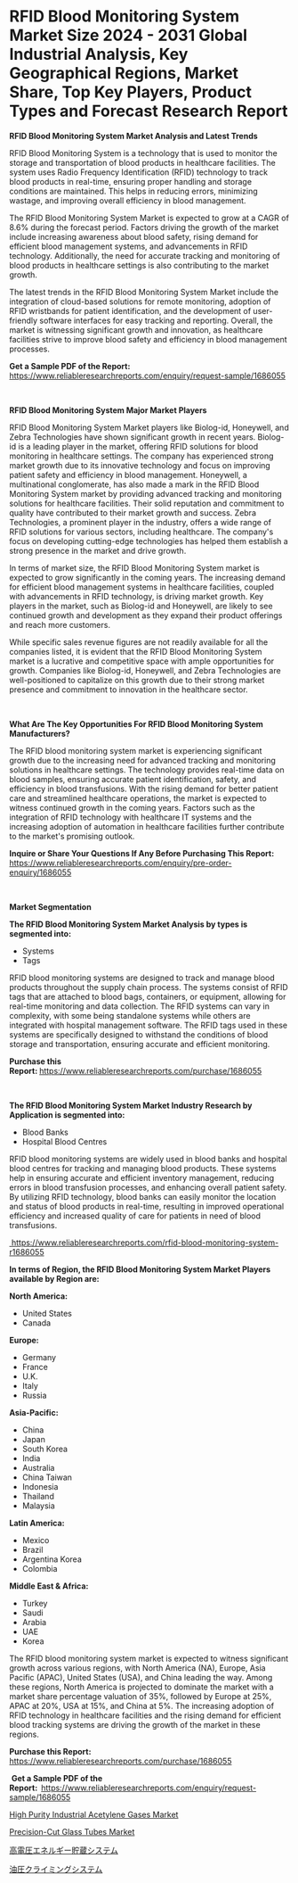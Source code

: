 <p><h1>RFID Blood Monitoring System Market Size 2024 - 2031 Global Industrial Analysis, Key Geographical Regions, Market Share, Top Key Players, Product Types and Forecast Research Report</h1></p><p><strong>RFID Blood Monitoring System Market Analysis and Latest Trends</strong></p>
<p><p>RFID Blood Monitoring System is a technology that is used to monitor the storage and transportation of blood products in healthcare facilities. The system uses Radio Frequency Identification (RFID) technology to track blood products in real-time, ensuring proper handling and storage conditions are maintained. This helps in reducing errors, minimizing wastage, and improving overall efficiency in blood management.</p><p>The RFID Blood Monitoring System Market is expected to grow at a CAGR of 8.6% during the forecast period. Factors driving the growth of the market include increasing awareness about blood safety, rising demand for efficient blood management systems, and advancements in RFID technology. Additionally, the need for accurate tracking and monitoring of blood products in healthcare settings is also contributing to the market growth.</p><p>The latest trends in the RFID Blood Monitoring System Market include the integration of cloud-based solutions for remote monitoring, adoption of RFID wristbands for patient identification, and the development of user-friendly software interfaces for easy tracking and reporting. Overall, the market is witnessing significant growth and innovation, as healthcare facilities strive to improve blood safety and efficiency in blood management processes.</p></p>
<p><strong>Get a Sample PDF of the Report:&nbsp;</strong> <a href="https://www.reliableresearchreports.com/enquiry/request-sample/1686055">https://www.reliableresearchreports.com/enquiry/request-sample/1686055</a></p>
<p>&nbsp;</p>
<p><strong>RFID Blood Monitoring System Major Market Players</strong></p>
<p><p>RFID Blood Monitoring System Market players like Biolog-id, Honeywell, and Zebra Technologies have shown significant growth in recent years. Biolog-id is a leading player in the market, offering RFID solutions for blood monitoring in healthcare settings. The company has experienced strong market growth due to its innovative technology and focus on improving patient safety and efficiency in blood management. Honeywell, a multinational conglomerate, has also made a mark in the RFID Blood Monitoring System market by providing advanced tracking and monitoring solutions for healthcare facilities. Their solid reputation and commitment to quality have contributed to their market growth and success. Zebra Technologies, a prominent player in the industry, offers a wide range of RFID solutions for various sectors, including healthcare. The company's focus on developing cutting-edge technologies has helped them establish a strong presence in the market and drive growth.</p><p>In terms of market size, the RFID Blood Monitoring System market is expected to grow significantly in the coming years. The increasing demand for efficient blood management systems in healthcare facilities, coupled with advancements in RFID technology, is driving market growth. Key players in the market, such as Biolog-id and Honeywell, are likely to see continued growth and development as they expand their product offerings and reach more customers.</p><p>While specific sales revenue figures are not readily available for all the companies listed, it is evident that the RFID Blood Monitoring System market is a lucrative and competitive space with ample opportunities for growth. Companies like Biolog-id, Honeywell, and Zebra Technologies are well-positioned to capitalize on this growth due to their strong market presence and commitment to innovation in the healthcare sector.</p></p>
<p>&nbsp;</p>
<p><strong>What Are The Key Opportunities For RFID Blood Monitoring System Manufacturers?</strong></p>
<p><p>The RFID blood monitoring system market is experiencing significant growth due to the increasing need for advanced tracking and monitoring solutions in healthcare settings. The technology provides real-time data on blood samples, ensuring accurate patient identification, safety, and efficiency in blood transfusions. With the rising demand for better patient care and streamlined healthcare operations, the market is expected to witness continued growth in the coming years. Factors such as the integration of RFID technology with healthcare IT systems and the increasing adoption of automation in healthcare facilities further contribute to the market's promising outlook.</p></p>
<p><strong>Inquire or Share Your Questions If Any Before Purchasing This Report:</strong> <a href="https://www.reliableresearchreports.com/enquiry/pre-order-enquiry/1686055">https://www.reliableresearchreports.com/enquiry/pre-order-enquiry/1686055</a></p>
<p>&nbsp;</p>
<p><strong>Market Segmentation</strong></p>
<p><strong>The RFID Blood Monitoring System Market Analysis by types is segmented into:</strong></p>
<p><ul><li>Systems</li><li>Tags</li></ul></p>
<p><p>RFID blood monitoring systems are designed to track and manage blood products throughout the supply chain process. The systems consist of RFID tags that are attached to blood bags, containers, or equipment, allowing for real-time monitoring and data collection. The RFID systems can vary in complexity, with some being standalone systems while others are integrated with hospital management software. The RFID tags used in these systems are specifically designed to withstand the conditions of blood storage and transportation, ensuring accurate and efficient monitoring.</p></p>
<p><strong>Purchase this Report:&nbsp;</strong><a href="https://www.reliableresearchreports.com/purchase/1686055">https://www.reliableresearchreports.com/purchase/1686055</a></p>
<p>&nbsp;</p>
<p><strong>The RFID Blood Monitoring System Market Industry Research by Application is segmented into:</strong></p>
<p><ul><li>Blood Banks</li><li>Hospital Blood Centres</li></ul></p>
<p><p>RFID blood monitoring systems are widely used in blood banks and hospital blood centres for tracking and managing blood products. These systems help in ensuring accurate and efficient inventory management, reducing errors in blood transfusion processes, and enhancing overall patient safety. By utilizing RFID technology, blood banks can easily monitor the location and status of blood products in real-time, resulting in improved operational efficiency and increased quality of care for patients in need of blood transfusions.</p></p>
<p><a href="https://www.reliableresearchreports.com/rfid-blood-monitoring-system-r1686055">&nbsp;https://www.reliableresearchreports.com/rfid-blood-monitoring-system-r1686055</a></p>
<p><strong>In terms of Region, the RFID Blood Monitoring System Market Players available by Region are:</strong></p>
<p>
    <p> <strong> North America: </strong>
        <ul>
            <li>United States</li>
            <li>Canada</li>
        </ul>
        </p> 
    <p> <strong> Europe: </strong>
        <ul>
            <li>Germany</li>
            <li>France</li>
            <li>U.K.</li>
            <li>Italy</li>
            <li>Russia</li>
        </ul>
        </p> 
    <p> <strong> Asia-Pacific: </strong>
        <ul>
            <li>China</li>
            <li>Japan</li>
            <li>South Korea</li>
            <li>India</li>
            <li>Australia</li>
            <li>China Taiwan</li>
            <li>Indonesia</li>
            <li>Thailand</li>
            <li>Malaysia</li>
        </ul>
        </p> 
    <p> <strong> Latin America: </strong>
        <ul>
            <li>Mexico</li>
            <li>Brazil</li>
            <li>Argentina Korea</li>
            <li>Colombia</li>
        </ul>
        </p> 
    <p> <strong> Middle East & Africa: </strong>
        <ul>
            <li>Turkey</li>
            <li>Saudi</li>
            <li>Arabia</li>
            <li>UAE</li>
            <li>Korea</li>
        </ul>
    </p>
    </p>
<p><p>The RFID blood monitoring system market is expected to witness significant growth across various regions, with North America (NA), Europe, Asia Pacific (APAC), United States (USA), and China leading the way. Among these regions, North America is projected to dominate the market with a market share percentage valuation of 35%, followed by Europe at 25%, APAC at 20%, USA at 15%, and China at 5%. The increasing adoption of RFID technology in healthcare facilities and the rising demand for efficient blood tracking systems are driving the growth of the market in these regions.</p></p>
<p><strong>Purchase this Report: </strong><a href="https://www.reliableresearchreports.com/purchase/1686055">https://www.reliableresearchreports.com/purchase/1686055</a></p>
<p>&nbsp;<strong>Get a Sample PDF of the Report:&nbsp;&nbsp;</strong><a href="https://www.reliableresearchreports.com/enquiry/request-sample/1686055">https://www.reliableresearchreports.com/enquiry/request-sample/1686055</a></p>
<p><strong></strong></p>
<p><p><a href="https://github.com/indrystar/Market-Research-Report-List-3/blob/main/high-purity-industrial-acetylene-gases-market.md">High Purity Industrial Acetylene Gases Market</a></p><p><a href="https://github.com/AKSHATREPORTPRIME/Market-Research-Report-List-4/blob/main/precision-cut-glass-tubes-market.md">Precision-Cut Glass Tubes Market</a></p><p><a href="https://github.com/DwightHuels1/Market-Research-Report-List-1/blob/main/9455180102784.md">高電圧エネルギー貯蔵システム</a></p><p><a href="https://github.com/tanyaali3/Market-Research-Report-List-1/blob/main/3030483102783.md">油圧クライミングシステム</a></p></p>